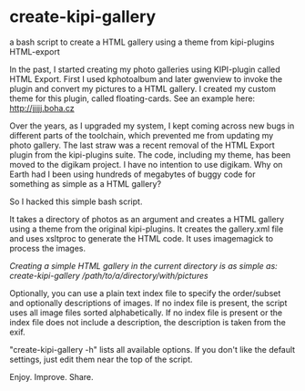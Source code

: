 # create-kipi-gallery
a bash script to create a HTML gallery using a theme from kipi-plugins HTML-export

In the past, I started creating my photo galleries using KIPI-plugin called HTML Export. First I used kphotoalbum and later gwenview to invoke the plugin and convert my pictures to a HTML gallery.
I created my custom theme for this plugin, called floating-cards. See an
example here: http://jjjjj.boha.cz

Over the years, as I upgraded my system, I kept coming across new bugs in different parts of the toolchain, which prevented me from updating my photo gallery.
The last straw was a recent removal of the HTML Export plugin from the kipi-plugins suite. The code, including my theme, has been moved to the digikam project. I have no intention to use digikam. Why on Earth had I been using hundreds of megabytes of buggy code for something as simple as a HTML gallery?

So I hacked this simple bash script. 

It takes a directory of photos as an argument and creates a HTML gallery using a theme from the original kipi-plugins.
It creates the gallery.xml file and uses xsltproc to generate the HTML code. It uses imagemagick to process the images.

*Creating a simple HTML gallery in the current directory is as simple as:
create-kipi-gallery /path/to/a/directory/with/pictures*

Optionally, you can use a plain text index file to specify the order/subset and optionally descriptions of images. If no index file is present, the script uses all image files sorted alphabetically. If no index file is present or the index file does not include a description, the description is taken from the exif.

"create-kipi-gallery -h" lists all available options.
If you don't like the default settings, just edit them near the top of the script.


Enjoy. Improve. Share.
